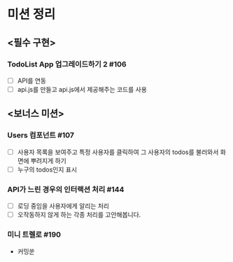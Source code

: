 # 미션 정리

## <필수 구현>

### TodoList App 업그레이드하기 2 #106

- [ ] API를 연동
- [ ] api.js를 만들고 api.js에서 제공해주는 코드를 사용

## <보너스 미션>

### Users 컴포넌트 #107

- [ ] 사용자 목록을 보여주고 특정 사용자를 클릭하여 그 사용자의 todos를 불러와서 화면에 뿌려지게 하기
- [ ] 누구의 todos인지 표시

### API가 느린 경우의 인터랙션 처리 #144

- [ ] 로딩 중임을 사용자에게 알리는 처리
- [ ] 오작동하지 않게 하는 각종 처리를 고안해봅니다.

### 미니 트렐로 #190

- 커밍쑨
